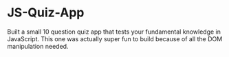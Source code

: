 # JS-Quiz-App
Built a small 10 question quiz app that tests your fundamental knowledge in JavaScript. This one was actually super fun to build because of all the DOM manipulation needed.
